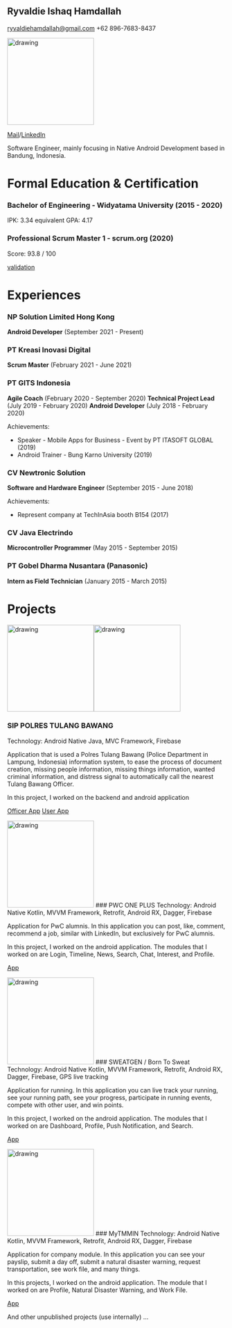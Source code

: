 ## Ryvaldie Ishaq Hamdallah
ryvaldiehamdallah@gmail.com
+62 896-7683-8437

<img src="https://miro.medium.com/max/3150/1*6jBigvPv2hgNZ8d2nB2iMA.png" alt="drawing" width="200"/>

[Mail](mailto:ryvaldiehamdallah@gmail.com)/[LinkedIn](https://www.linkedin.com/in/ryvaldie-hamdallah-b65bb0132/)

Software Engineer, mainly focusing in Native Android Development based in Bandung, Indonesia.


# Formal Education & Certification
### Bachelor of Engineering - Widyatama University (2015 - 2020)
IPK: 3.34 equivalent GPA: 4.17

### Professional Scrum Master 1 - scrum.org (2020)
Score: 93.8 / 100

[validation](https://www.scrum.org/certificates/552404/)


# Experiences
### NP Solution Limited Hong Kong
**Android Developer** (September 2021 - Present)

### PT Kreasi Inovasi Digital
**Scrum Master** (February 2021 - June 2021)

### PT GITS Indonesia
**Agile Coach** (February 2020 - September 2020)
**Technical Project Lead** (July 2019 - February 2020)
**Android Developer** (July 2018 - February 2020)

Achievements:
- Speaker - Mobile Apps for Business - Event by PT ITASOFT GLOBAL (2019)
- Android Trainer - Bung Karno University (2019)

### CV Newtronic Solution
**Software and Hardware Engineer** (September 2015 - June 2018)

Achievements:
- Represent company at TechInAsia booth B154 (2017)

### CV Java Electrindo
**Microcontroller Programmer** (May 2015 - September 2015)

### PT Gobel Dharma Nusantara (Panasonic)
**Intern as Field Technician** (January 2015 - March 2015)

# Projects
<img src="https://play-lh.googleusercontent.com/sQb1XxmOLGxGelxQC7b5aBu2mmDwLr4pewzr_jtfatJ38_mvD2K3S9rlEM8HRx2Fkg=w240-h480-rw" alt="drawing" width="200"/><img src="https://play-lh.googleusercontent.com/GMZpLpWUejUV7sksMJeGh5yHfU-k-5wNbNq-YCpGHDLwxQoUil9XwECHNpCzmyXVhGs=w240-h480-rw" alt="drawing" width="200"/>
### SIP POLRES TULANG BAWANG
Technology: Android Native Java, MVC Framework, Firebase

Application that is used a Polres Tulang Bawang (Police Department in Lampung, Indonesia)
information system, to ease the process of document creation, missing people information, missing
things information, wanted criminal information, and distress signal to automatically call the nearest
Tulang Bawang Officer.

In this project, I worked on the backend and android application

[Officer App](https://play.google.com/store/apps/details?id=com.newtronic_solution.sip_polres_tulang_bawang_petugas)
[User App](https://play.google.com/store/apps/details?id=com.newtronic_solution.sip_polres_tulang_bawang)


<img src="https://play-lh.googleusercontent.com/LE1qbxylRDqdbpQPlEJt9qCJQpfV8RRcJUDI2iIN3L0nGh1WJUvTB--E3jzJLFbHwg=w240-h480-rw" alt="drawing" width="200"/>
### PWC ONE PLUS
Technology: Android Native Kotlin, MVVM Framework, Retrofit, Android RX, Dagger, Firebase

Application for PwC alumnis. In this application you can post, like, comment, recommend a job,
similar with LinkedIn, but exclusively for PwC alumnis.

In this project, I worked on the android application. The modules that I worked on are Login, Timeline,
News, Search, Chat, Interest, and Profile.

[App](https://play.google.com/store/apps/details?id=com.idalumniapps.gits)


<img src="https://play-lh.googleusercontent.com/A5GSz8TiqokJa-vrziViyrrTLS8Txcc49vRNpMaGL7kdTdKCBJmcaz1t-XttG2Ktww=w526-h296-rw" alt="drawing" width="200"/>
### SWEATGEN / Born To Sweat
Technology: Android Native Kotlin, MVVM Framework, Retrofit, Android RX, Dagger, Firebase, GPS live tracking

Application for running. In this application you can live track your running, see your running path, see your progress, participate in running events, compete with other user, and win points.

In this project, I worked on the android application. The modules that I worked on are Dashboard, Profile, Push
Notification, and Search.

[App](https://play.google.com/store/apps/details?id=com.amertaindahotsuka.sweatgeneration)


<img src="https://play-lh.googleusercontent.com/B4ypPLu_TSnDbLUc9F2eZKCQQN66Vnku7EeFIo9FAvGvIAJwC3zRy2nOBsGxUvuJoQc=w526-h296-rw" alt="drawing" width="200"/>
### MyTMMIN
Technology: Android Native Kotlin, MVVM Framework, Retrofit, Android RX, Dagger, Firebase

Application for company module. In this application you can see your payslip, submit a day off, submit a natural disaster warning, request transportation, see work file, and many things.

In this projects, I worked on the android application. The module that I worked on are Profile, Natural Disaster Warning, and Work File.

[App](https://play.google.com/store/apps/details?id=id.co.toyota.mytmmin)


And other unpublished projects (use internally) ...
